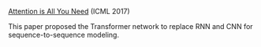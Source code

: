 [Attention is All You Need](https://arxiv.org/pdf/1706.03762.pdf) (ICML 2017)

This paper proposed the Transformer network to replace RNN and CNN for sequence-to-sequence modeling.


